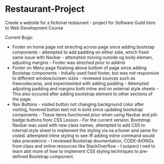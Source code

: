 # Restaurant-Project
Create a website for a fictional restaurant - project for Software Guild Intro to Web Development Course

Current Bugs:
- Footer on home page not strecting across page since adding bootstap components
               - attempted to add padding on either side, which fixed same issue with Navbar
               - attempted moving outside og body elemen, adjusting margins
               - Footer was streched prior to addind 
- Footer on Menu page floatong above bottom of page since adding Bootstap components
               - Initially used fxed footer, but was not responsive to different window/screen sizes
               - reviewed sources such as freecodecamp, and experimented with adding padding 
               - Attempted adjusting padding and margins both inline and on external style sheets
               - This also occured after adding bootstrap element to other sections of the page.
- Nav Buttons - visited button not changing background color after visiting, hovered button text not in bold since updating bootstrap                     components
              - These items functioned prior when using Navbar and pill-badge buttons from CSS Lesson
              - For the current version: Bootstrap Navbar was used with new class names, attempted to add CSS to internal style sheet to                   implement the styling via na a:hover and same for visted. attempted inline styling to see iff adding inline command would                 take precedence
              - I reviewed Bootstrap doumentation, CODE-AlONGs from class and online resources like StackOverflow
              - I suspect I ned to learn abit more of how to implement CSS styling techniques to pre-defined Bootstrap component.
